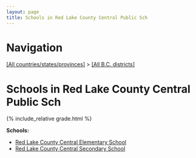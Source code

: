 ```yaml
---
layout: page
title: Schools in Red Lake County Central Public Sch
---
```

# Navigation

[[All countries/states/provinces]](../..) > [[All B.C. districts]](..)

# Schools in Red Lake County Central Public Sch

{% include_relative grade.html %}

**Schools:**

- [Red Lake County Central Elementary School](Red_Lake_County_Central_Elementary_School.md)
- [Red Lake County Central Secondary School](Red_Lake_County_Central_Secondary_School.md)
